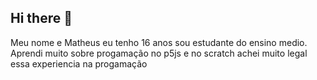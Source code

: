## Hi there 👋

Meu nome e Matheus eu tenho 16 anos sou estudante do ensino medio. Aprendi muito sobre progamação no p5js e no scratch achei muito legal essa experiencia na progamação









<!--
**MatheusOProprio/MatheusOProprio** is a ✨ _special_ ✨ repository because its `README.md` (this file) appears on your GitHub profile.

Here are some ideas to get you started:

- 🔭 I’m currently working on ...
- 🌱 I’m currently learning ...
- 👯 I’m looking to collaborate on ...
- 🤔 I’m looking for help with ...
- 💬 Ask me about ...
- 📫 How to reach me: ...
- 😄 Pronouns: ...
- ⚡ Fun fact: ...
-->
